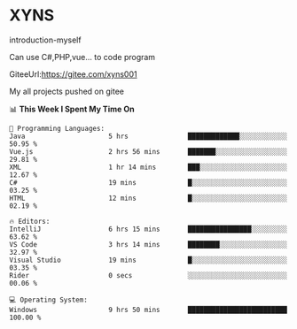 # XYNS
introduction-myself

Can use C#,PHP,vue... to code program

GiteeUrl:https://gitee.com/xyns001

My all projects pushed on gitee

<!--START_SECTION:waka-->
📊 **This Week I Spent My Time On** 

```text
💬 Programming Languages: 
Java                     5 hrs               █████████████░░░░░░░░░░░░   50.95 % 
Vue.js                   2 hrs 56 mins       ███████░░░░░░░░░░░░░░░░░░   29.81 % 
XML                      1 hr 14 mins        ███░░░░░░░░░░░░░░░░░░░░░░   12.67 % 
C#                       19 mins             █░░░░░░░░░░░░░░░░░░░░░░░░   03.25 % 
HTML                     12 mins             █░░░░░░░░░░░░░░░░░░░░░░░░   02.19 % 

🔥 Editors: 
IntelliJ                 6 hrs 15 mins       ████████████████░░░░░░░░░   63.62 % 
VS Code                  3 hrs 14 mins       ████████░░░░░░░░░░░░░░░░░   32.97 % 
Visual Studio            19 mins             █░░░░░░░░░░░░░░░░░░░░░░░░   03.35 % 
Rider                    0 secs              ░░░░░░░░░░░░░░░░░░░░░░░░░   00.06 % 

💻 Operating System: 
Windows                  9 hrs 50 mins       █████████████████████████   100.00 % 
```


<!--END_SECTION:waka-->
